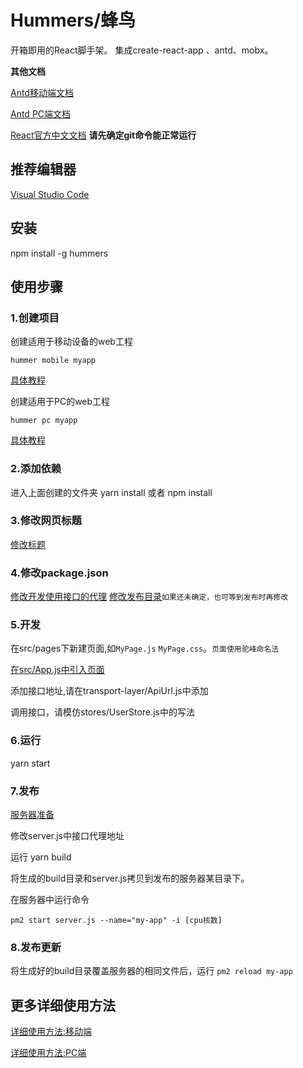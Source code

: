 # Hummers/蜂鸟
开箱即用的React脚手架。
集成create-react-app 、antd、mobx。

**其他文档**

[Antd移动端文档](https://mobile.ant.design/index-cn)

[Antd PC端文档](https://ant.design/docs/react/introduce-cn)

[React官方中文文档](https://doc.react-china.org/docs/installation.html)
**请先确定git命令能正常运行**
## 推荐编辑器
[Visual Studio Code](https://code.visualstudio.com/)
## 安装
npm install -g hummers

## 使用步骤

### 1.创建项目
创建适用于移动设备的web工程

`hummer mobile myapp`

[具体教程](https://github.com/huangliop/hummer-mobile/blob/master/README.md)

创建适用于PC的web工程

`hummer pc myapp`

[具体教程](https://github.com/huangliop/hummer-pcweb/blob/master/README.md)
### 2.添加依赖
进入上面创建的文件夹
yarn install 或者 npm install
### 3.修改网页标题
[修改标题](https://github.com/huangliop/hummer-mobile/blob/master/README.md#%E4%BF%AE%E6%94%B9%E6%A0%87%E9%A2%98)
### 4.修改package.json
[修改开发使用接口的代理](https://github.com/huangliop/hummer-mobile/blob/master/README.md#%E8%B0%83%E7%94%A8%E6%8E%A5%E5%8F%A3)
[修改发布目录]()`如果还未确定，也可等到发布时再修改`
### 5.开发
在src/pages下新建页面,如`MyPage.js` `MyPage.css`。`页面使用驼峰命名法`

[在src/App.js中引入页面](https://github.com/huangliop/hummer-mobile/blob/master/README.md#%E5%BC%82%E6%AD%A5%E5%8A%A0%E8%BD%BD%E7%BB%84%E4%BB%B6)

添加接口地址,请在transport-layer/ApiUrl.js中添加

调用接口，请模仿stores/UserStore.js中的写法
### 6.运行
yarn start
### 7.发布
[服务器准备]()

修改server.js中接口代理地址

运行 yarn build

将生成的build目录和server.js拷贝到发布的服务器某目录下。

在服务器中运行命令

`pm2 start server.js --name="my-app" -i [cpu核数] `
### 8.发布更新
将生成好的build目录覆盖服务器的相同文件后，运行
`pm2 reload my-app`

## 更多详细使用方法
[详细使用方法:移动端](https://github.com/huangliop/hummer-mobile)

[详细使用方法:PC端](https://github.com/huangliop/hummer-pcweb)